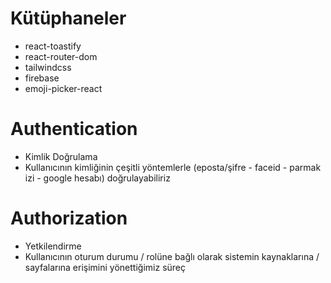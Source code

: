 # Kütüphaneler

- react-toastify
- react-router-dom
- tailwindcss
- firebase
- emoji-picker-react

# Authentication

- Kimlik Doğrulama
- Kullanıcının kimliğinin çeşitli yöntemlerle (eposta/şifre - faceid - parmak izi - google hesabı) doğrulayabiliriz

# Authorization

- Yetkilendirme
- Kullanıcının oturum durumu / rolüne bağlı olarak sistemin kaynaklarına / sayfalarına erişimini yönettiğimiz süreç
